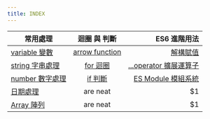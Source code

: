 ```yaml
---
title: INDEX
---
```


| 常用處理                       |             迴圈 與 判斷             |                            ES6 進階用法 |
| ------------------------------ | :----------------------------------: | --------------------------------------: |
| [variable 變數](./variable.md) | [arrow function](./arrowFunction.md) |          [解構賦值](./destructuring.md) |
| [string 字串處理](./string.md) |         [for 迴圈](./for.md)         | [...operator 擴展運算子](./operator.md) |
| [number 數字處理](./number.md) |          [if 判斷](./if.md)          |    [ES Module 模組系統](./es6module.md) |
| [日期處理](./date.md)          |               are neat               |                                     \$1 |
| [Array 陣列](./array.md)       |               are neat               |                                     \$1 |
